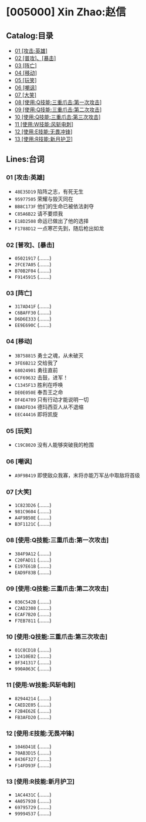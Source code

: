 # [005000] Xin Zhao:赵信
## Catalog:目录
* [01 [攻击:英雄]](#01-攻击英雄)
* [02 [普攻]、[暴击]](#02-普攻暴击)
* [03 [阵亡]](#03-阵亡)
* [04 [移动]](#04-移动)
* [05 [玩笑]](#05-玩笑)
* [06 [嘲讽]](#06-嘲讽)
* [07 [大笑]](#07-大笑)
* [08 [使用:Q技能:三重爪击:第一次攻击]](#08-使用Q技能三重爪击第一次攻击)
* [09 [使用:Q技能:三重爪击:第二次攻击]](#09-使用Q技能三重爪击第二次攻击)
* [10 [使用:Q技能:三重爪击:第三次攻击]](#10-使用Q技能三重爪击第三次攻击)
* [11 [使用:W技能:风斩电刺]](#11-使用W技能风斩电刺)
* [12 [使用:E技能:无畏冲锋]](#12-使用E技能无畏冲锋)
* [13 [使用:R技能:新月护卫]](#13-使用R技能新月护卫)
## Lines:台词
### **01 [攻击:英雄]**
- `48E35D19` 陷阵之志，有死无生
- `95977505` 荣耀与毁灭同在
- `BB8C173F` 他们的生命已被依法剥夺
- `C85A6B22` 请不要烦我
- `E18D2508` 命运已做出了他的选择
- `F1788D12` 一点寒芒先到，随后枪出如龙

### **02 [普攻]、[暴击]**
- `05021917` (.......)
- `2FCE7A05` (.......)
- `B70B2F04` (.......)
- `F9145915` (.......)

### **03 [阵亡]**
- `317AD41F` (.......)
- `C6BAFF30` (.......)
- `D6D6E333` (.......)
- `EE9E690C` (.......)

### **04 [移动]**
- `3B758815` 勇士之魂，从未破灭
- `3FE6B212` 交给我了
- `68024901` 勇往直前
- `6CF69632` 击鼓，进军！
- `C1345F13` 胜利在呼唤
- `DE0E050E` 奉吾王之命
- `DF4E4709` 只有行动才能说明一切
- `EBADFD34` 德玛西亚人从不退缩
- `EEC44416` 即将凯旋

### **05 [玩笑]**
- `C19C8020` 没有人能够突破我的枪围

### **06 [嘲讽]**
- `A9F9B419` 即使敌众我寡，末将亦能万军丛中取敌将首级

### **07 [大笑]**
- `1C823D26` (.......)
- `981C9604` (.......)
- `A4F9B50E` (.......)
- `B3F1121C` (.......)

### **08 [使用:Q技能:三重爪击:第一次攻击]**
- `384F9A12` (.......)
- `C20FAD11` (.......)
- `E197E61B` (.......)
- `EAD9F83B` (.......)

### **09 [使用:Q技能:三重爪击:第二次攻击]**
- `036C542B` (.......)
- `C2AD2308` (.......)
- `ECAF7B20` (.......)
- `F7EB7811` (.......)

### **10 [使用:Q技能:三重爪击:第三次攻击]**
- `01C8CD18` (.......)
- `12410E02` (.......)
- `8F341317` (.......)
- `990A063C` (.......)

### **11 [使用:W技能:风斩电刺]**
- `82944214` (.......)
- `CAED2E05` (.......)
- `F2B4E62E` (.......)
- `FB3AFD20` (.......)

### **12 [使用:E技能:无畏冲锋]**
- `1046D41E` (.......)
- `70AB3D15` (.......)
- `8436F327` (.......)
- `F14FD93F` (.......)

### **13 [使用:R技能:新月护卫]**
- `1AC4431C` (.......)
- `4A057938` (.......)
- `69795729` (.......)
- `99994537` (.......)